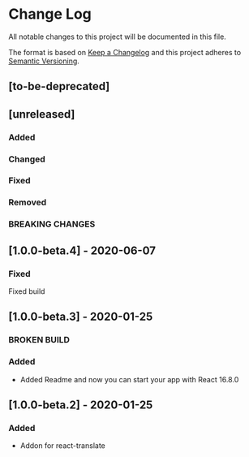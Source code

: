 # Change Log
All notable changes to this project will be documented in this file.

The format is based on [Keep a Changelog](http://keepachangelog.com/)
and this project adheres to [Semantic Versioning](http://semver.org/).

## [to-be-deprecated]

## [unreleased]
### Added
### Changed
### Fixed
### Removed
### BREAKING CHANGES

## [1.0.0-beta.4] - 2020-06-07

### Fixed
Fixed build


## [1.0.0-beta.3] - 2020-01-25
### BROKEN BUILD
### Added
  - Added Readme and now you can start your app with React 16.8.0

## [1.0.0-beta.2] - 2020-01-25

### Added
  - Addon for react-translate
